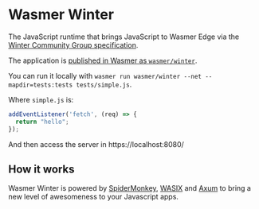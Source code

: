 # Wasmer Winter

The JavaScript runtime that brings JavaScript to Wasmer Edge via the [Winter Community Group specification](https://wintercg.org/).

The application is [published in Wasmer as `wasmer/winter`](https://wasmer.io/wasmer/winter).

You can run it locally with `wasmer run wasmer/winter --net --mapdir=tests:tests tests/simple.js`.

Where `simple.js` is:

```js
addEventListener('fetch', (req) => {
  return "hello";
});
```

And then access the server in https://localhost:8080/

## How it works

Wasmer Winter is powered by [SpiderMonkey](https://spidermonkey.dev/),
[WASIX](https://wasix.org) and [Axum](https://github.com/tokio-rs/axum)
to bring a new level of awesomeness to your Javascript apps.
